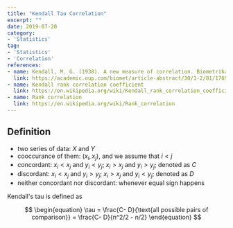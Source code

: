 ```yaml
---
title: "Kendall Tau Correlation"
excerpt: ""
date: 2019-07-20
category:
- 'Statistics'
tag:
- 'Statistics'
- 'Correlation'
references:
- name: Kendall, M. G. (1938). A new measure of correlation. Biometrika, 30(1–2), 81–93.
  link: https://academic.oup.com/biomet/article-abstract/30/1-2/81/176907?redirectedFrom=fulltext
- name: Kendall rank correlation coefficient
  link: https://en.wikipedia.org/wiki/Kendall_rank_correlation_coefficient
- name: Rank correlation
  link: https://en.wikipedia.org/wiki/Rank_correlation
---
```


## Definition

* two series of data: $X$ and $Y$
* cooccurance of them: $(x_i, x_j)$, and we assume that $i<j$
* concordant: $x_i < x_j$ and $y_i < y_j$; $x_i > x_j$ and $y_i > y_j$; denoted as $C$
* discordant: $x_i < x_j$ and $y_i > y_j$; $x_i > x_j$ and $y_i < y_j$; denoted as $D$
* neither concordant nor discordant: whenever equal sign happens

Kendall's tau is defined as

$$
\begin{equation}
\tau = \frac{C- D}{\text{all possible pairs of comparison}} = \frac{C- D}{n^2/2 - n/2}
\end{equation}
$$
